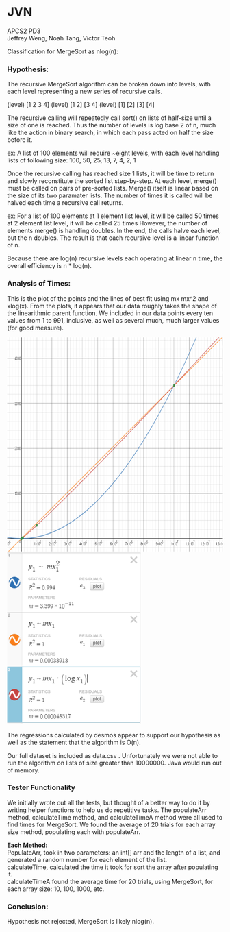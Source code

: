# JVN
APCS2 PD3 <br />
Jeffrey Weng, Noah Tang, Victor Teoh <br />

Classification for MergeSort as nlog(n):

### Hypothesis:
The recursive MergeSort algorithm can be broken down into
levels, with each level representing a new series of recursive calls.

(level) [1 2 3 4]
(level) [1 2]  [3 4]
(level) [1]  [2]  [3]  [4]

The recursive calling will repeatedly call sort() on lists of half-size
until a size of one is reached. Thus the number of levels is log base 2
of n, much like the action in binary search, in which each pass acted on
half the size before it.

ex:
A list of 100 elements will require ~eight levels, with each level handling
lists of following size:
100, 50, 25, 13, 7, 4, 2, 1

Once the recursive calling has reached size 1 lists, it will be time to
return and slowly reconstitute the sorted list step-by-step. At each level, merge() must be called on pairs of pre-sorted lists. Merge() itself is linear based on the size of its two paramater lists. The number of times it is called will be halved each time a recursive call returns.

ex:
For a list of 100 elements
at 1 element list level, it will be called 50 times
at 2 element list level, it will be called 25 times
However, the number of elements merge() is handling doubles. In the end, the calls halve each level, but the n doubles. The result is that each recursive level is a linear function of n.

Because there are log(n) recursive levels each operating at linear n time, the overall efficiency is n * log(n).

### Analysis of Times:
This is the plot of the points and the lines of best fit using mx mx^2 and xlog(x).
From the plots, it appears that our data roughly takes the shape of the linearithmic parent function. 
We included in our data points every ten values from 1 to 991, inclusive, as well as several much, much larger values (for good measure).

<img height = "500" src = "https://github.com/DevJW2/JVN/blob/master/pictures/graph.PNG?raw=true">
<img height = "400" src = "https://github.com/DevJW2/JVN/blob/master/pictures/regressions.PNG?raw=true">


The regressions calculated by desmos appear to support our hypothesis as well as the statement that the algorithm is O(n).

Our full dataset is included as data.csv . Unfortunately we were not able to run the algorithm on lists of size greater than 10000000. Java would run out of memory.

### Tester Functionality
We initially wrote out all the tests, but thought of a better way to do it by writing helper functions to help us do repetitive tasks. The populateArr method, calculateTime method, and calculateTimeA method were all used to find times for MergeSort. We found the average of 20 trials for each array size method, populating each with populateArr. 

<b>Each Method:</b><br />
PopulateArr, took in two parameters: an int[] arr and the length of a list, and generated a random number for each element of the list.<br /> calculateTime, calculated the time it took for sort the array after populating it. <br />
calculateTimeA found the average time for 20 trials, using MergeSort, for each array size: 10, 100, 1000, etc.

### Conclusion: 

Hypothesis not rejected, MergeSort is likely nlog(n).
